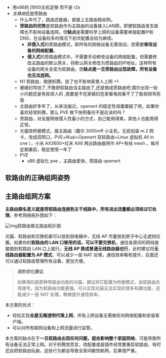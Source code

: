 * 用x86的 j1900主机足够 而不是 r2s
* *主路由*还是旁路由
  * 什么年代了，路由还能崩，直接上主路由稳如狗。
  * **旁路由的优势**是软路由作为主路由的设备接入LAN网，即便软路由发生故障也不影响设备连网，但**缺点**是需要科学上网的设备需要单独配置IP和DNS，在设备较多的情况下初次配置会较为麻烦。
    * **非侵入式**的旁路由模式，即所有的网络设备无需改动，但需要**修改设备的网络配置**。
    * **侵入式**的旁路由模式中，不需要手动修改设备的网络配置，但需要修改主路由的默认网关，将默认网关修改为旁路由的IP地址，这样所有设备的网关会变为软路由，但**缺点是一旦旁路由出现故障，所有设备也无法连网。**
  * N1 旁路由，随便折腾，挂了也不影响家里人上网 +1
  * 被媳妇骂怕了,不敢把软路由当主路由了,还是搞成旁路由吧,偶尔出现一些小问题还是有些烦人的 ,我要是不在家媳妇在家看电视看不了了能视频骂死我
  * 主路由好多年了，从来没崩过，openwrt 的稳定性毋庸置疑了吧，如果你喜欢经常折腾，那么 PVE 做下快照备份不是应该的吗？
  * 旁路由，对全屋网络侵入性最小的方式，自己能用得爽，其他人也能用得正常。
  * 光猫改桥接模式，接主路由（戴尔 3050mff 小主机，无损加装 m.2 网卡，改成双网口，PVE+iKuai+Openwrt 双软路由+Linux 虚拟机 All in one ），小米 AX3600+红米 AX6 两台路由器用作 AP+有线 mesh 。每月定期重启，稳定使用一年了
  * PVE
    * x86 虚拟化 pve ，主路由爱快，旁路由 openwrt

## 软路由的正确组网姿势

## 主路由组网方案

**主路由顾名思义就是将软路由连接到主干线路中，所有进出流量都必须经过它处理**。参考网络拓扑图如下：

![img](images/640.webp)软路由做主路由拓扑图

光猫、软路由和交换机都可以放到弱电箱中，无线 AP 尽量放到房子中心无遮挡位置。如果你的**软路由的 LAN 口够用的话，可以不要交换机**，通往各房间的网线直接插到软路由 LAN 口上就行。**无线 AP 换成普通无线路由器也行**，此时建议将**无线路由器配置为 AP 模式**，可以减少一层 NAT 处理，通信效率略有提升，后面还可以通过软路由管理所有设备，更加方便。

> **进阶优化建议**
>
> 如果用的是那种带路由功能的光猫，建议将它配置为桥接模式，由软路由负责拨号。因为软路由功能更强，可以实现光猫无法实现的很多有趣功能，还能减少一层 NAT 处理，略微提升通信效率。

本方案的优点：

- 轻松实现**全屋无痛透明代理上网**，所有上网设备无需做任何网络配置和安装客户端。
- 可以对所有联网设备和上网流量进行监管。

本方案的缺点在于**一旦软路由出现任何问题，就会影响整个家庭网络**，可能导致所有设备无法正常上网。对于折腾党而言，改配置或装插件经常要重启软路由，有时还会把软路由玩崩，这些行为都会导致全家间歇性断网，后果很严重。